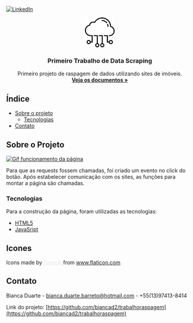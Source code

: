[![LinkedIn][linkedin-shield]][linkedin-url]



<!-- IMAGEM -->

<p align="center">
  <a href="https://github.com/biancad2/trabalhoraspagem">
    <img src="cloud-computing.svg" alt="Logo" width="80" height="80">
  </a>
 
  <h3 align="center">Primeiro Trabalho de Data Scraping</h3>

  <p align="center">
    Primeiro projeto de raspagem de dados utilizando sites de imóveis.
    <br />
    <a href="https://github.com/biancad2/trabalhoraspagem"><strong>Veja os documentos »</strong></a>
  </p>
</p>


<!-- INDICE  -->
## Índice

* [Sobre o projeto](#sobre-o-projeto)
  * [Tecnologias](#tecnologias)
* [Contato](#contato)




<!-- INFORMAÇÕES PROJETO -->
## Sobre o Projeto
[![Gif funcionamento da página][product-screenshot]](20191121_234451.gif)

Para que as requests fossem chamadas, foi criado um evento no click do botão. Após estabelecer comunicação com os sites, as funções para montar a página são chamadas.  



### Tecnologias
Para a construção da página, foram utilizadas as tecnologias: 
* [HTML5](https://html.spec.whatwg.org/multipage/)
* [JavaSript](https://www.javascript.com/)



<!-- ICONES -->
## Icones

<div>
    Icons made by 
    <a href="https://www.flaticon.com/authors/freepik" title="Freepik" style="color:#E8E8E8;">
      Freepik
    </a> 
    from 
    <a href="https://www.flaticon.com/" title="Flaticon">
      www.flaticon.com
    </a>
  </div>



<!-- CONTATO -->
## Contato

Bianca Duarte - bianca.duarte.barreto@hotmail.com - +55(13)97413-8414 

Link do projeto: [https://github.com/biancad2/trabalhoraspagem](https://github.com/biancad2/trabalhoraspagem)




<!-- LINKS & IMAGENS -->
<!-- https://www.markdownguide.org/basic-syntax/#reference-style-links -->
[linkedin-shield]: https://img.shields.io/badge/-LinkedIn-black.svg?style=flat-square&logo=linkedin&colorB=555
[linkedin-url]: https://linkedin.com/in/bianca-duarte
[product-screenshot]: 20191121_234451.gif
